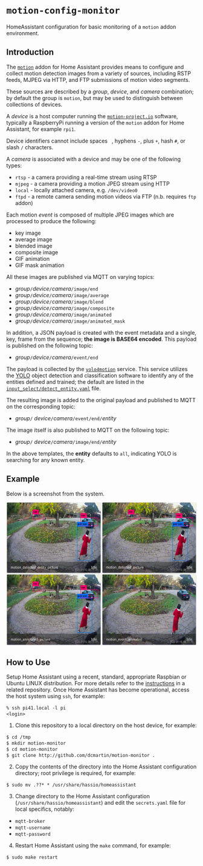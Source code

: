 # `motion-config-monitor`

HomeAssistant configuration for basic monitoring of a `motion` addon environment.

## Introduction

The [`motion`](http://github.com/dcmartin/hassio-addons/tree/master/motion/README.md) addon for Home Assistant provides means to
configure and collect motion detection images from a variety of sources, including RSTP feeds, MJPEG via HTTP, and 
FTP submissions of motion video segments.

These sources are described by a _group_, _device_, and _camera_ combination; by default the group is `motion`, but may be used to distinguish between collections of devices.

A _device_ is a host computer running the [`motion-project.io`](http://motion-project.io) software, typically a RaspberryPi running a version of the `motion` addon for Home Assistant, for example `rpi1`.

Device identifiers cannot include spaces ` `, hyphens `-`, plus `+`, hash `#`, or slash `/` characters.

A _camera_ is associated with a device and may be one of the following types:

+ `rtsp` - a camera providing a real-time stream using RTSP
+ `mjpeg` - a camera providing a motion JPEG stream using HTTP
+ `local` - locally attached camera, e.g. `/dev/video0`
+ `ftpd` - a remote camera sending motion videos via FTP (n.b. requires `ftp` addon)

Each motion _event_ is composed of multiple JPEG images which are processed to produce the following:

+ key image
+ average image
+ blended image
+ composite image
+ GIF animation
+ GIF mask animation

All these images are published via MQTT on varying topics:

+ _group_`/`_device_`/`_camera_`/image/end`
+ _group_`/`_device_`/`_camera_`/image/average`
+ _group_`/`_device_`/`_camera_`/image/blend`
+ _group_`/`_device_`/`_camera_`/image/composite`
+ _group_`/`_device_`/`_camera_`/image/animated`
+ _group_`/`_device_`/`_camera_`/image/animated_mask`

In addition, a JSON payload is created with the event metadata and a single, key, frame from the sequence; **the image is BASE64 encoded**.  This payload is published on the following topic:

+  _group_`/`_device_`/`_camera_`/event/end`

The payload is collected by the [`yolo4motion`](http://github.com/dcmartin/open-horizon/tree/master/yolo4motion/README.md) service.
This service utilizes the [YOLO](https://pjreddie.com/darknet/yolo/) object detection and classification software to identify any of the 
entities defined and trained; the default are listed in the [`input_select/detect_entity.yaml`](input_select/detect_entity.yaml) file.

The resulting image is added to the original payload and published to MQTT  on the corresponding topic:

+ _group_`/` _device_`/`_camera_`/event/end/`_entity_

The image itself is also published to MQTT on the following topic:

+ _group_`/` _device_`/`_camera_`/image/end/`_entity_

In the above templates, the **entity** defaults to `all`, indicating YOLO is searching for any known entity.

## Example

Below is a screenshot from the system.

![example.gif](sample/example.gif?raw=true "example")

## How to Use

Setup Home Assistant using a recent, standard, appropriate Raspbian or Ubuntu LINUX distribution.  For more details refer to the [instructions](http://github.com/dcmartin/horizon.dcmartin.com/tree/master/HASSIO.md) in a related repository.  Once Home Assistant has become operational, access the host system using `ssh`, for example:

```
% ssh pi41.local -l pi
<login>
```

1) Clone this repository to a local directory on the host device, for example:

```
$ cd /tmp
$ mkdir motion-monitor
$ cd motion-monitor
$ git clone http://github.com/dcmartin/motion-monitor .
```

2) Copy the contents of the directory into the Home Assistant configuration directory; root privilege is required, for example:

```
$ sudo mv .??* * /usr/share/hassio/homeassistant
```

3) Change directory to the Home Assistant configuration (`/usr/share/hassio/homeassistant`) and edit the `secrets.yaml` file for local specifics, notably:

+ `mqtt-broker`
+ `mqtt-username`
+ `mqtt-password`

4) Restart Home Assistant using the `make` command, for example:

```
$ sudo make restart
```


